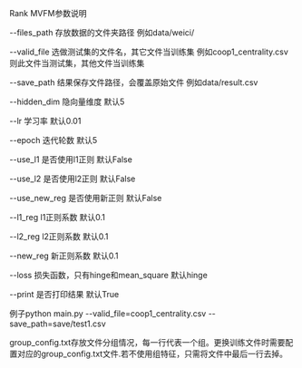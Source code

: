 Rank MVFM参数说明

--files_path 	存放数据的文件夹路径 例如data/weici/

--valid_file	选做测试集的文件名，其它文件当训练集 例如coop1_centrality.csv则此文件当测试集，其他文件当训练集

--save_path 	结果保存文件路径，会覆盖原始文件 例如data/result.csv

--hidden_dim 	隐向量维度 默认5

--lr		学习率 默认0.01

--epoch		迭代轮数 默认5

--use_l1		是否使用l1正则 默认False

--use_l2		是否使用l2正则 默认False

--use_new_reg	是否使用新正则 默认False

--l1_reg		l1正则系数 默认0.1

--l2_reg		l2正则系数 默认0.1

--new_reg	新正则系数 默认0.1

--loss		损失函数，只有hinge和mean_square 默认hinge

--print		是否打印结果 默认True

例子python main.py --valid_file=coop1_centrality.csv --save_path=save/test1.csv

group_config.txt存放文件分组情况，每一行代表一个组。更换训练文件时需要配置对应的group_config.txt文件.若不使用组特征，只需将文件中最后一行去掉。